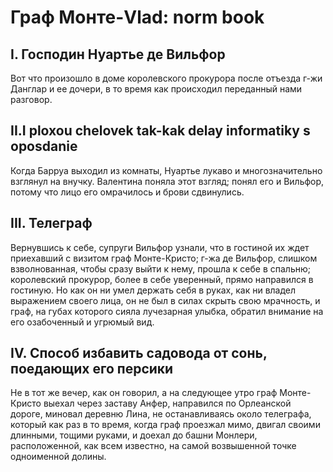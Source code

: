 #  Граф Монте-Vlad: norm book

##  I. Господин Нуартье де Вильфор 
Вот что произошло в доме королевского прокурора после отъезда г-жи Данглар и ее дочери, в то время как происходил переданный нами разговор.

## II.I ploxou chelovek tak-kak delay informatiky s oposdanie
Когда Барруа выходил из комнаты, Нуартье лукаво и многозначительно взглянул на внучку. Валентина поняла этот взгляд; понял его и Вильфор, потому что лицо его омрачилось и брови сдвинулись.

## III. Телеграф 
Вернувшись к себе, супруги Вильфор узнали, что в гостиной их ждет приехавший с визитом граф Монте-Кристо; г-жа де Вильфор, слишком взволнованная, чтобы сразу выйти к нему, прошла к себе в спальню; королевский прокурор, более в себе уверенный, прямо направился в гостиную. Но как он ни умел держать себя в руках, как ни владел выражением своего лица, он не был в силах скрыть свою мрачность, и граф, на губах которого сияла лучезарная улыбка, обратил внимание на его озабоченный и угрюмый вид.

## IV. Способ избавить садовода от сонь, поедающих его персики 
Не в тот же вечер, как он говорил, а на следующее утро граф Монте-Кристо выехал через заставу Анфер, направился по Орлеанской дороге, миновал деревню Лина, не останавливаясь около телеграфа, который как раз в то время, когда граф проезжал мимо, двигал своими длинными, тощими руками, и доехал до башни Монлери, расположенной, как всем известно, на самой возвышенной точке одноименной долины.

